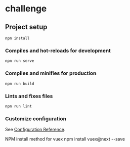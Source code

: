 # challenge

## Project setup

```
npm install
```

### Compiles and hot-reloads for development

```
npm run serve
```

### Compiles and minifies for production

```
npm run build
```

### Lints and fixes files

```
npm run lint
```

### Customize configuration

See [Configuration Reference](https://cli.vuejs.org/config/).

NPM install method for vuex
npm install vuex@next --save

<!-- <script src="/path/to/vue.js"></script>
<script src="/path/to/vuex.js"></script> -->
